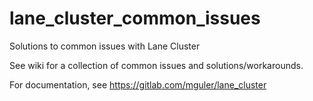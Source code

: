 # lane_cluster_common_issues
Solutions to common issues with Lane Cluster

See wiki for a collection of common issues and solutions/workarounds.

For documentation, see https://gitlab.com/mguler/lane_cluster

